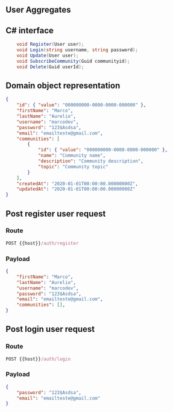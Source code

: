 ## User Aggregates

## C# interface
```csharp
    void Register(User user);
    void Login(string username, string password);
    void Update(User user);
    void SubscribeCommunity(Guid communityid);
    void Delete(Guid userId);
```


## Domain object representation
```json
{
    "id": { "value": "000000000-0000-0000-000000" },
    "firstName": "Marco",
    "lastName": "Aurelio",
    "username": "marcodev",
    "password": "123$Asdsa",
    "email": "emailteste@gmail.com",
    "communities": [
        {
            "id": { "value": "000000000-0000-0000-000000" },
            "name": "Community name",
            "description": "Community description",
            "topic": "Community topic"
        }
    ],
    "createdAt": "2020-01-01T00:00:00.00000000Z",
    "updatedAt": "2020-01-01T00:00:00.00000000Z"
}
```

## Post register user request

### Route
```js
POST {{host}}/auth/register
```

### Payload
```json
{
    "firstName": "Marco",
    "lastName": "Aurelio",
    "username": "marcodev",
    "password": "123$Asdsa",
    "email": "emailteste@gmail.com",
    "communities": [],
}
```

## Post login user request

### Route
```js
POST {{host}}/auth/login
```

### Payload
```json
{
    "password": "123$Asdsa",
    "email": "emailteste@gmail.com"
}
```